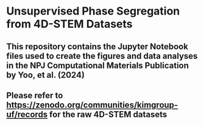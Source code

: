 # Unsupervised Phase Segregation from 4D-STEM Datasets

## This repository contains the Jupyter Notebook files used to create the figures and data analyses in the NPJ Computational Materials Publication by Yoo, et al. (2024)
## Please refer to https://zenodo.org/communities/kimgroup-uf/records for the raw 4D-STEM datasets 
